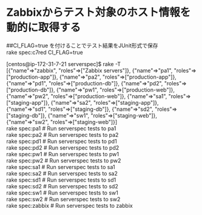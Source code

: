 # Zabbixからテスト対象のホスト情報を動的に取得する

##CI_FLAG=true を付けることでテスト結果をJUnit形式で保存  
rake spec:c7red CI_FLAG=true  


[centos@ip-172-31-7-21 serverspec]$ rake -T  
[{"name"=>"zabbix", "roles"=>["Zabbix servers"]}, {"name"=>"pa1", "roles"=>["production-app"]}, {"name"=>"pa2", "roles"=>["production-app"]}, {"name"=>"pd1", "roles"=>["production-db"]}, {"name"=>"pd2", "roles"=>["production-db"]}, {"name"=>"pw1", "roles"=>["production-web"]}, {"name"=>"pw2", "roles"=>["production-web"]}, {"name"=>"sa1", "roles"=>["staging-app"]}, {"name"=>"sa2", "roles"=>["staging-app"]}, {"name"=>"sd1", "roles"=>["staging-db"]}, {"name"=>"sd2", "roles"=>["staging-db"]}, {"name"=>"sw1", "roles"=>["staging-web"]}, {"name"=>"sw2", "roles"=>["staging-web"]}]  
rake spec:pa1     # Run serverspec tests to pa1  
rake spec:pa2     # Run serverspec tests to pa2  
rake spec:pd1     # Run serverspec tests to pd1  
rake spec:pd2     # Run serverspec tests to pd2  
rake spec:pw1     # Run serverspec tests to pw1  
rake spec:pw2     # Run serverspec tests to pw2  
rake spec:sa1     # Run serverspec tests to sa1  
rake spec:sa2     # Run serverspec tests to sa2  
rake spec:sd1     # Run serverspec tests to sd1  
rake spec:sd2     # Run serverspec tests to sd2  
rake spec:sw1     # Run serverspec tests to sw1  
rake spec:sw2     # Run serverspec tests to sw2  
rake spec:zabbix  # Run serverspec tests to zabbix  

